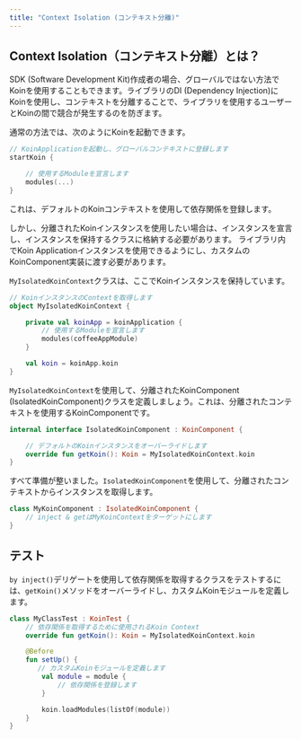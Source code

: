 ```yaml
---
title: "Context Isolation (コンテキスト分離)"
---
```

## Context Isolation（コンテキスト分離）とは？

SDK (Software Development Kit)作成者の場合、グローバルではない方法でKoinを使用することもできます。ライブラリのDI (Dependency Injection)にKoinを使用し、コンテキストを分離することで、ライブラリを使用するユーザーとKoinの間で競合が発生するのを防ぎます。

通常の方法では、次のようにKoinを起動できます。

```kotlin
// KoinApplicationを起動し、グローバルコンテキストに登録します
startKoin {

    // 使用するModuleを宣言します
    modules(...)
}
```

これは、デフォルトのKoinコンテキストを使用して依存関係を登録します。

しかし、分離されたKoinインスタンスを使用したい場合は、インスタンスを宣言し、インスタンスを保持するクラスに格納する必要があります。
ライブラリ内でKoin Applicationインスタンスを使用できるようにし、カスタムのKoinComponent実装に渡す必要があります。

`MyIsolatedKoinContext`クラスは、ここでKoinインスタンスを保持しています。

```kotlin
// KoinインスタンスのContextを取得します
object MyIsolatedKoinContext {

    private val koinApp = koinApplication {
        // 使用するModuleを宣言します
        modules(coffeeAppModule)
    }

    val koin = koinApp.koin 
}
```

`MyIsolatedKoinContext`を使用して、分離されたKoinComponent (IsolatedKoinComponent)クラスを定義しましょう。これは、分離されたコンテキストを使用するKoinComponentです。

```kotlin
internal interface IsolatedKoinComponent : KoinComponent {

    // デフォルトのKoinインスタンスをオーバーライドします
    override fun getKoin(): Koin = MyIsolatedKoinContext.koin
}
```

すべて準備が整いました。`IsolatedKoinComponent`を使用して、分離されたコンテキストからインスタンスを取得します。

```kotlin
class MyKoinComponent : IsolatedKoinComponent {
    // inject & getはMyKoinContextをターゲットにします
}
```

## テスト

`by inject()`デリゲートを使用して依存関係を取得するクラスをテストするには、`getKoin()`メソッドをオーバーライドし、カスタムKoinモジュールを定義します。

```kotlin
class MyClassTest : KoinTest {
    // 依存関係を取得するために使用されるKoin Context
    override fun getKoin(): Koin = MyIsolatedKoinContext.koin

    @Before
    fun setUp() {
       // カスタムKoinモジュールを定義します
        val module = module {
            // 依存関係を登録します
        }

        koin.loadModules(listOf(module))
    }
}
```